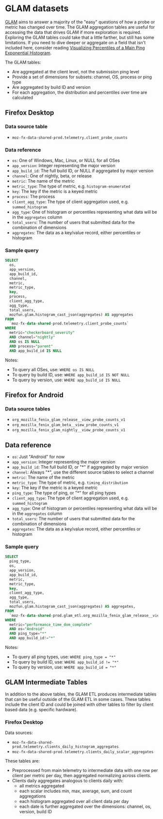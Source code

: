 # GLAM datasets

[GLAM](https://glam.telemetry.mozilla.org) aims to answer a majority of the "easy" questions of how a probe or metric has changed over time.
The GLAM aggregation tables are useful for accessing the data that drives GLAM if more exploration is required.
Exploring the GLAM tables could take that a little farther, but still has some limitations.
If you need to dive deeper or aggregate on a field that isn't included here, consider reading [Visualizing Percentiles of a Main Ping Exponential Histogram](https://docs.telemetry.mozilla.org/cookbooks/main_ping_exponential_histograms.html).

The GLAM tables:

- Are aggregated at the client level, not the submission ping level
- Provide a set of dimensions for subsets: channel, OS, process or ping type
- Are aggregated by build ID and version
- For each aggregation, the distribution and percentiles over time are calculated

## Firefox Desktop

### Data source table

- `moz-fx-data-shared-prod.telemetry.client_probe_counts`

### Data reference

- `os`: One of Windows, Mac, Linux, or NULL for all OSes
- `app_version`: Integer representing the major version
- `app_build_id`: The full build ID, or NULL if aggregated by major version
- `channel`: One of nightly, beta, or release
- `metric`: The name of the metric
- `metric_type`: The type of metric, e.g. `histogram-enumerated`
- `key`: The key if the metric is a keyed metric
- `process`: The process
- `client_agg_type`: The type of client aggregation used, e.g. `summed_histogram`
- `agg_type`: One of histogram or percentiles representing what data will be in the `aggregates` column
- `total_users`: The number of users that submitted data for the combination of dimensions
- `aggregates`: The data as a key/value record, either percentiles or histogram

### Sample query

```sql
SELECT
  os,
  app_version,
  app_build_id,
  channel,
  metric,
  metric_type,
  key,
  process,
  client_agg_type,
  agg_type,
  total_users,
  mozfun.glam.histogram_cast_json(aggregates) AS aggregates
FROM
  `moz-fx-data-shared-prod.telemetry.client_probe_counts`
WHERE
  metric="checkerboard_severity"
  AND channel="nightly"
  AND os IS NULL
  AND process="parent"
  AND app_build_id IS NULL
```

Notes:

- To query all OSes, use: `WHERE os IS NULL`
- To query by build ID, use: `WHERE app_build_id IS NOT NULL`
- To query by version, use: `WHERE app_build_id IS NULL`

## Firefox for Android

### Data source tables

- `org_mozilla_fenix_glam_release__view_probe_counts_v1`
- `org_mozilla_fenix_glam_beta__view_probe_counts_v1`
- `org_mozilla_fenix_glam_nightly__view_probe_counts_v1`

## Data reference

- `os`: Just "Android" for now
- `app_version`: Integer representing the major version
- `app_build_id`: The full build ID, or "\*" if aggregated by major version
- `channel`: Always "\*", use the different source tables to select a channel
- `metric`: The name of the metric
- `metric_type`: The type of metric, e.g. `timing_distribution`
- `key`: The key if the metric is a keyed metric
- `ping_type`: The type of ping, or "\*" for all ping types
- `client_agg_type`: The type of client aggregation used, e.g. `summed_histogram`
- `agg_type`: One of histogram or percentiles representing what data will be in the `aggregates` column
- `total_users`: The number of users that submitted data for the combination of dimensions
- `aggregates`: The data as a key/value record, either percentiles or histogram

### Sample query

```sql
SELECT
  ping_type,
  os,
  app_version,
  app_build_id,
  metric,
  metric_type,
  key,
  client_agg_type,
  agg_type,
  total_users,
  mozfun.glam.histogram_cast_json(aggregates) AS aggregates,
FROM
  `moz-fx-data-shared-prod.glam_etl.org_mozilla_fenix_glam_release__view_probe_counts_v1`
WHERE
  metric="performance_time_dom_complete"
  AND os="Android"
  AND ping_type="*"
  AND app_build_id!="*"
```

Notes:

- To query all ping types, use: `WHERE ping_type = "*"`
- To query by build ID, use: `WHERE app_build_id != "*"`
- To query by version, use: `WHERE app_build_id = "*"`

## GLAM Intermediate Tables

In addition to the above tables, the GLAM ETL produces intermediate tables that can be useful outside of the GLAM ETL in some cases.
These tables include the client ID and could be joined with other tables to filter by client based data (e.g. specific hardware).

### Firefox Desktop

Data sources:

- `moz-fx-data-shared-prod.telemetry.clients_daily_histogram_aggregates`
- `moz-fx-data-shared-prod.telemetry.clients_daily_scalar_aggregates`

These tables are:

- Preprocessed from main telemetry to intermediate data with one row per client per metric per day, then aggregated normalizing across clients.
- Clients daily aggregates analogous to clients daily with:
  - all metrics aggregated
  - each scalar includes min, max, average, sum, and count aggregations
  - each histogram aggregated over all client data per day
  - each date is further aggregated over the dimensions: channel, os, version, build ID
